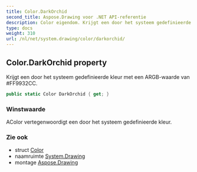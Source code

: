 ```yaml
---
title: Color.DarkOrchid
second_title: Aspose.Drawing voor .NET API-referentie
description: Color eigendom. Krijgt een door het systeem gedefinieerde kleur met een ARGBwaarde van FF9932CC.
type: docs
weight: 310
url: /nl/net/system.drawing/color/darkorchid/
---
```

## Color.DarkOrchid property

Krijgt een door het systeem gedefinieerde kleur met een ARGB-waarde van #FF9932CC.

```csharp
public static Color DarkOrchid { get; }
```

### Winstwaarde

AColor vertegenwoordigt een door het systeem gedefinieerde kleur.

### Zie ook

* struct [Color](../)
* naamruimte [System.Drawing](../../color/)
* montage [Aspose.Drawing](../../../)


